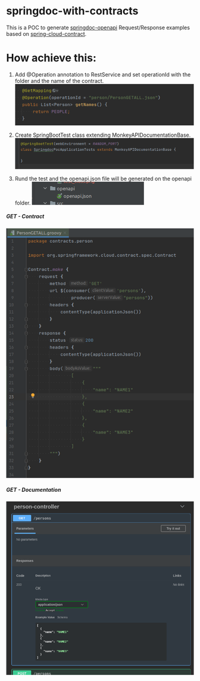 # springdoc-with-contracts
This is a POC to generate [springdoc-openapi](https://springdoc.org/) Request/Response examples based on [spring-cloud-contract](https://spring.io/projects/spring-cloud-contract).

# How achieve this:

1. Add @Operation annotation to RestService and set operationId with the folder and the name of the contract.
![operation](images/operation.png)
   
2. Create SpringBootTest class extending MonkeyAPIDocumentationBase.
![operation](images/test_class.png)

3. Rund the test and the openapi.json file will be generated on the openapi folder.
![operation](images/opa_api_json.png)
   
##### GET - Contract
![operation](images/GETALL.png)

##### GET - Documentation
![operation](images/doc.png)

